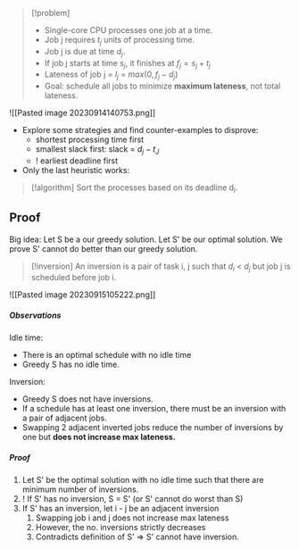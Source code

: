 >[!problem]
> - Single-core CPU processes one job at a time.
> - Job j requires $t_j$ units of processing time.
> - Job j is due at time $d_j$.
> - If job j starts at time $s_j$, it finishes at $f_{j}=s_{j}+ t_j$
> - Lateness of job j = $l_j$ = $max(0, f_{j} - d_{j})$
> - Goal: schedule all jobs to minimize **maximum lateness**, not total lateness.

![[Pasted image 20230914140753.png]]

- Explore some strategies and find counter-examples to disprove:
	- shortest processing time first
	- smallest slack first: slack = $d_j - t_J$
	- ! earliest deadline first
- Only the last heuristic works:

>[!algorithm]
> Sort the processes based on its deadline d<sub>i</sub>.

## Proof

Big idea: Let S be a our greedy solution. Let S' be our optimal solution. We prove S' cannot do better than our greedy solution.

>[!inversion]
> An inversion is a pair of task i, j such that $d_i$ < $d_j$ but job j is scheduled before job i.

![[Pasted image 20230915105222.png]]

##### Observations

Idle time:
- There is an optimal schedule with no idle time
- Greedy S has no idle time.

Inversion:

- Greedy S does not have inversions.
- If a schedule has at least one inversion, there must be an inversion with a pair of adjacent jobs.
- Swapping 2 adjacent inverted jobs reduce the number of inversions by one but **does not increase max lateness.**

##### Proof

1. Let S' be the optimal solution with no idle time such that there are minimum number of inversions.
2. ! If S' has no inversion, S = S' (or S' cannot do worst than S)
3. If S' has an inversion, let i - j be an adjacent inversion
	1. Swapping job i and j does not increase max lateness 
	2. However, the no. inversions strictly decreases
	3. Contradicts definition of S' => S' cannot have inversion.